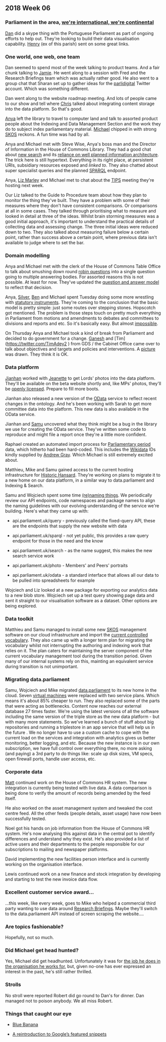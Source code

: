 ## 2018 Week 06


### Parliament in the area, [we're international, we're continental](https://www.youtube.com/watch?v=pNfHoPIxhXM&t=1m9s)

[Dan](https://twitter.com/dasbarrett) did a skype thing with the Portuguese Parliament as part of ongoing efforts to help out. They're looking to build their data visualisation capability. [Henry](https://twitter.com/henryjameslau) (ex of this parish) sent on some great links.

### One world, one web, one team

Dan seemed to spend most of the week talking to product teams. And a fair chunk talking to [Jamie](https://twitter.com/oddtype). He went along to a session with Fred and the Research Briefings team which was actually rather good. He also went to a group chat that Sharan set up to gather ideas for the [parlidigital](https://twitter.com/parlidigital) Twitter account. Which was something different.

Dan went along to the website roadmap meeting. And lots of people came to our show and tell where [Chris](https://twitter.com/chrisalcockdev) talked about integrating content storage into the data platform. So that's good.

[Anya](https://twitter.com/bitten_) left the library to travel to computer land and talk to assorted product people about the Indexing and Data Management Section and the work they do to subject index parliamentary material. [Michael](https://twitter.com/fantasticlife) chipped in with strong [SKOS](https://www.w3.org/2004/02/skos/) reckons. A fun time was had by all.

Anya and Michael met with Steve Wise, Anya's boss man and the Director of Information in the House of Commons Library. They had a good chat about [new search](https://beta.parliament.uk/search) and its [reliance on well planned information architecture](http://smethur.st/posts/176135866). The trick here is still hypertext. Everything in its right place, at persistent URIs, subsidiary resources exposed and *linked to*. They also chatted about super specialist queries and the planned [SPARQL](https://en.wikipedia.org/wiki/SPARQL) endpoint.

Anya, [Liz Marley](https://twitter.com/greensideknits) and Michael met to chat about the [TIPS](http://www.nglis.org.uk/tips/tipshome.htm) meeting they're hosting next week.

Our Liz talked to the Guide to Procedure team about how they plan to monitor the thing they've built. They have a problem with some of their measures where they don't have consistent comparisons. Or comparisons at all in some cases. They talked through prioritising what to measure and looked in detail at three of the ideas. Whilst brain storming measures was a good initial approach, it's important to understand the practical details of collecting data and assessing change. The three initial ideas were reduced down to two. They also talked about measuring failure below a certain point, rather than success above a certain point, where previous data isn't available to judge where to set the bar.

### Domain modelling

Anya and Michael met with the clerk of the House of Commons Table Office to talk about smushing down round [robin questions](https://ukparliament.github.io/ontologies/question-and-answer/question-and-answer-ontology.html#d4e676) into a single question going to multiple answering bodies. For assorted reasons this is not possible. At least for now. They've updated the [question and answer model](https://ukparliament.github.io/ontologies/question-and-answer/question-and-answer-ontology.html) to reflect that decision.

Anya, [Silver](https://twitter.com/silveroliver), [Ben](https://twitter.com/benwoodhams) and Michael spent Tuesday doing some more wrestling with [statutory instruments](http://www.parliament.uk/business/bills-and-legislation/secondary-legislation/statutory-instruments/). They're coming to the conclusion that the basic model is pretty simple: just some routes over stepping stones. Hopscotch got mentioned. The problem is those steps touch on pretty much everything in Parliament from motions and amendments to debates and committees to divisions and reports and etc. So it's basically easy. But almost [impossible](http://www.hark.com/clips/zcskfldshq-i-sure-as-hell-wouldnt-start-from-here).

On Thursday Anya and Michael took a kind of break from Parliament and decided to do government for a change. [Ganesh](https://twitter.com/gansenthi) and [Tim](https://twitter.com/TimAdey2 ‏) from GDS / the Cabinet Office came over to talk about objectives and targets and policies and interventions. A [picture](https://github.com/ukparliament/domain-models/blob/master/government/domain%20model.pdf) was drawn. They think it is OK.

### Data platform

[Jianhan](https://twitter.com/jianhanzhu) worked with [Jeanette](https://twitter.com/clementgraphics) to get Lords' photos into the data platform. They'll be available on the beta website shortly and, like MPs' photos, they'll be [openly licensed](https://creativecommons.org/licenses/by/3.0/). Prepare to fill more boots.

Jianhan also released a new version of the [OData](http://www.odata.org/) service to reflect recent changes in the  ontology. And he's been working with Sarah to get more committee data into the platform. This new data is also available in the OData service.

Jianhan and [Samu](https://twitter.com/langsamu) uncovered what they think might be a bug in the library we use for creating the OData service. They've written some code to reproduce and might file a report once they're a little more confident.

Raphael created an automated import process for [Parliamentary period](https://beta.parliament.uk/parliaments) data, which hitherto had been hard-coded. This includes the [Wikidata](https://www.wikidata.org/wiki/Wikidata:Main_Page) IDs kindly supplied by [Andrew Gray](https://twitter.com/generalising). Which Michael is still extremely excited about.

Matthieu, Mike and Samu gained access to the current hosting infrastructure for [Historic Hansard](http://hansard.millbanksystems.com/). They're working on plans to migrate it to a new home on our data platform, in a similar way to data.parliament and Indexing & Search.

Samu and Wojciech spent some time [(re)naming things](https://martinfowler.com/bliki/TwoHardThings.html). We periodically review our API endpoints, code namespaces and package names to align the naming guidelines with our evolving understanding of the service we're building. Here's what they came up with:

* api.parliament.uk/query - previously called the fixed-query API, these are the endpoints that supply the new website with data

* api.parliament.uk/sparql - not yet public, this provides a raw query endpoint for those in the need and the know

* api.parliament.uk/search - as the name suggest, this makes the new search service work

* api.parliament.uk/photo - Members' and Peers' portraits

* api.parliament.uk/odata - a standard interface that allows all our data to be pulled into spreadsheets for example

Wojciech and Liz looked at a new package for exporting our analytics data to a new blob store. Wojciech set up a test query showing page data and sent it straight to our visualisation software as a dataset. Other options are being explored.

### Data toolkit

Matthieu and Samu managed to install some new [SKOS](https://www.w3.org/2004/02/skos/) management software on our cloud infrastructure and import the [current controlled vocabulary](http://www.data.parliament.uk/dataset/thesauri). They also came up with a longer term plan for migrating the vocabulary whilst not interrupting the authoring and indexing work that relies on it. The plan caters for maintaining the server component of the current vocabulary management tool during the transition period. Given many of our internal systems rely on this, mainting an equivalent service during transition is not unimportant.

### Migrating data.parliament

Samu, Wojciech and Mike migrated [data.parliament](http://www.data.parliament.uk/) to its new home in the cloud. Seven [virtual machines](https://en.wikipedia.org/wiki/Virtual_machine) were replaced with two service plans. Which means it's about 85% cheaper to run. They also replaced some of the parts that were acting as bottlenecks. Content now reaches our external database 27 times faster. We're using the latest versions of all the software including the same version of the triple store as the new data platform - but with many more statements. So we've learned a bunch of stuff about big repositories and running a triplestore in an app service that will help us in the future . We no longer have to use a custom cache to cope with the current load on the services and integration with analytics gives us better monitoring, better logging, and etc. Because the new instance is in our own subscription, we have full control over everything there, no more asking (and paying) a 3rd party to do things like: scale up disk sizes, VM specs, open firewall ports, handle user access, etc.

### Corporate data

[Matt](https://twitter.com/matiasgermanico) continued work on the House of Commons HR system. The new integration is currently being tested with live data. A data comparison is being done to verify the amount of records being amended by the feed itself.

He also worked on the asset management system and tweaked the cost centre feed. All the other feeds (people details, asset usage) have now been successfully tested.

Noel got his hands on job information from the House of Commons HR system. He's now analysing this against data in the central pot to identify differences and understand why they exist. He's also provided a list of active users and their departments to the people responsible for our subscriptions to mailing and newspaper platforms.
 
David implementing the new facilities person interface and is currently working on the organisation interface.
 
Lewis continued work on a new finance and stock integration by developing and starting to test the new invoice data flow.

### Excellent customer service award...

...this week, like every week, goes to Mike who helped a commercial third party wanting to use data around [Research Briefings](https://researchbriefings.parliament.uk/). Maybe they'll switch to the data.parliament API instead of screen scraping the website....

### Are topics fashionable?

Hopefully, not so much.

### Did Michael get head hunted?

Yes, Michael did get headhunted. Unfortunately it was for [the job he does in the organisation he works for](https://twitter.com/fantasticlife/status/960123698723348480), but, given no-one has ever expressed an interest in the past, he's still rather thrilled.

### Strolls

No stroll were reported Robert did go round to Dan's for dinner. Dan managed not to poison anybody. We all miss Robert.

### Things that caught our eye

* [Blue Banana](https://en.wikipedia.org/wiki/Blue_Banana)

* [A reintroduction to Google’s featured snippets](https://www.blog.google/products/search/reintroduction-googles-featured-snippets/)